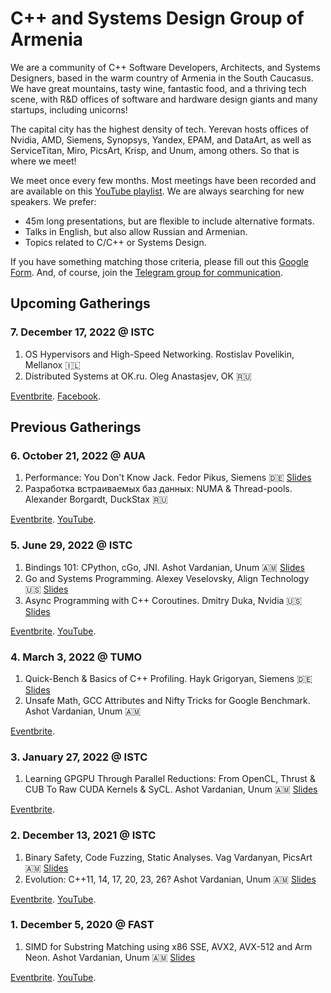 # C++ and Systems Design Group of Armenia

We are a community of C++ Software Developers, Architects, and Systems Designers, based in the warm country of Armenia in the South Caucasus.
We have great mountains, tasty wine, fantastic food, and a thriving tech scene, with R&D offices of software and hardware design giants and many startups, including unicorns!

The capital city has the highest density of tech.
Yerevan hosts offices of Nvidia, AMD, Siemens, Synopsys, Yandex, EPAM, and DataArt, as well as ServiceTitan, Miro, PicsArt, Krisp, and Unum, among others.
So that is where we meet!

We meet once every few months.
Most meetings have been recorded and are available on this [YouTube playlist](https://youtube.com/playlist?list=PL2kcrNAeGTFy7SJ-IgZBvPyqqLdtK5Ds2).
We are always searching for new speakers.
We prefer:

* 45m long presentations, but are flexible to include alternative formats.
* Talks in English, but also allow Russian and Armenian.
* Topics related to C/C++ or Systems Design.

If you have something matching those criteria, please fill out this [Google Form](https://forms.gle/6HV1S7HxEvNvq27H7).
And, of course, join the [Telegram group for communication](https://t.me/cpparm).

## Upcoming Gatherings

### 7. December 17, 2022 @ ISTC

1. OS Hypervisors and High-Speed Networking. Rostislav Povelikin, Mellanox 🇮🇱
2. Distributed Systems at OK.ru. Oleg Anastasjev, OK 🇷🇺

[Eventbrite](https://www.eventbrite.com/e/armenian-c-community-meetup-7-istc-tickets-478590857137).
[Facebook](https://www.facebook.com/events/823532135430680).

## Previous Gatherings

### 6. October 21, 2022 @ AUA

1. Performance: You Don't Know Jack. Fedor Pikus, Siemens 🇩🇪 [Slides](materials/6.%20Fedor%20Pikus.pdf)
2. Разработка встраиваемых баз данных: NUMA & Thread-pools. Alexander Borgardt, DuckStax 🇷🇺

[Eventbrite](https://www.eventbrite.com/e/armenian-c-community-meetup-6-aua-tickets-435665426017).
[YouTube](https://youtu.be/M4GST0BTjRM).

### 5. June 29, 2022 @ ISTC

1. Bindings 101: CPython, cGo, JNI. Ashot Vardanian, Unum 🇦🇲 [Slides](materials/5.%20Ashot%20Vardanian.pdf)
2. Go and Systems Programming. Alexey Veselovsky, Align Technology 🇺🇸 [Slides](materials/5.%20Alexey%20Veselovsky.pdf)
3. Async Programming with C++ Coroutines. Dmitry Duka, Nvidia 🇺🇸 [Slides](materials/5.%20Dmitry%20Duka.pdf)

[Eventbrite](https://www.eventbrite.com/e/armenian-c-community-meetup-5-unum-tickets-371195735437).
[YouTube](https://youtu.be/psmfAg1Nc3s).

### 4. March 3, 2022 @ TUMO

1. Quick-Bench & Basics of C++ Profiling. Hayk Grigoryan, Siemens 🇩🇪 [Slides](materials/4.%20Hayk%20Grigoryan.pdf)
2. Unsafe Math, GCC Attributes and  Nifty Tricks for Google Benchmark. Ashot Vardanian, Unum 🇦🇲

[Eventbrite](https://www.eventbrite.com/e/armenian-c-community-meetup-4-siemens-tickets-273420988537).

### 3. January 27, 2022 @ ISTC

1. Learning GPGPU Through Parallel Reductions: From OpenCL, Thrust & CUB To Raw CUDA Kernels & SyCL. Ashot Vardanian, Unum 🇦🇲 [Slides](materials/3.%20Ashot%20Vardanian.pdf)

[Eventbrite](https://www.eventbrite.com/e/armenian-c-community-meetup-3-unum-tickets-247129158967).

### 2. December 13, 2021 @ ISTC

1. Binary Safety, Code Fuzzing, Static Analyses. Vag Vardanyan, PicsArt 🇦🇲 [Slides](materials/2.%20Vag%20Vardanyan.pdf)
2. Evolution: C++11, 14, 17, 20, 23, 26? Ashot Vardanian, Unum 🇦🇲 [Slides](materials/2.%20Ashot%20Vardanian.pdf)

[Eventbrite](https://www.eventbrite.com/e/armenian-c-community-meetup-2-unum-tickets-224665429347).
[YouTube](https://youtu.be/jtttoxkjTIA).

### 1. December 5, 2020 @ FAST

1. SIMD for Substring Matching using x86 SSE, AVX2, AVX-512 and Arm Neon. Ashot Vardanian, Unum 🇦🇲 [Slides](materials/1.%20Ashot%20Vardanian.pdf)

[Eventbrite](https://www.eventbrite.com/e/armenian-c-community-meetup-1-tickets-131200465123).
[YouTube](https://youtu.be/ft51yJ9mDcc).
